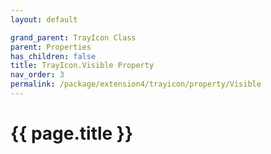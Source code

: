 ```yaml
---
layout: default

grand_parent: TrayIcon Class
parent: Properties
has_children: false
title: TrayIcon.Visible Property
nav_order: 3
permalink: /package/extension4/trayicon/property/Visible
---
```

# {{ page.title }}
